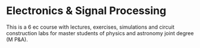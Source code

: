 # Electronics \& Signal Processing

This is a 6 ec course with lectures, exercises, simulations and circuit construction labs for master students of physics and astronomy joint degree (M P\&A).

```{tableofcontents}
```

